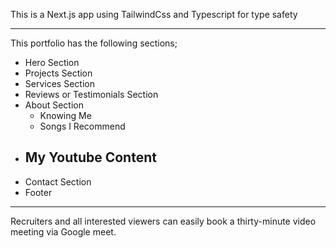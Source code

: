This is a Next.js app using TailwindCss and Typescript for type safety

---
This portfolio has the following sections;

- Hero Section
- Projects Section
- Services Section
- Reviews or Testimonials Section
- About Section
   - Knowing Me
   - Songs I Recommend
- My Youtube Content
   -
- Contact Section
- Footer

---
Recruiters and all interested viewers can easily book a thirty-minute video meeting via Google meet.
